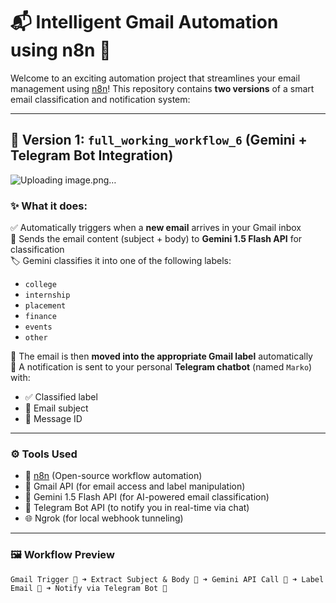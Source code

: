 # 📬 Intelligent Gmail Automation using n8n 🚀

Welcome to an exciting automation project that streamlines your email management using [n8n](https://n8n.io/)! This repository contains **two versions** of a smart email classification and notification system:

---

## 🧠 Version 1: `full_working_workflow_6` (Gemini + Telegram Bot Integration)
![Uploading image.png…]()


### ✨ What it does:

✅ Automatically triggers when a **new email** arrives in your Gmail inbox  
🧠 Sends the email content (subject + body) to **Gemini 1.5 Flash API** for classification  
🏷️ Gemini classifies it into one of the following labels:
- `college`
- `internship`
- `placement`
- `finance`
- `events`
- `other`

📌 The email is then **moved into the appropriate Gmail label** automatically  
📢 A notification is sent to your personal **Telegram chatbot** (named `Marko`) with:
- ✅ Classified label
- 📨 Email subject
- 🧾 Message ID

---

### ⚙️ Tools Used

- 🔗 [n8n](https://n8n.io/) (Open-source workflow automation)
- 💌 Gmail API (for email access and label manipulation)
- 🔮 Gemini 1.5 Flash API (for AI-powered email classification)
- 🤖 Telegram Bot API (to notify you in real-time via chat)
- 🌐 Ngrok (for local webhook tunneling)

---

### 🖼️ Workflow Preview

```plaintext
Gmail Trigger 🔁 ➜ Extract Subject & Body 🧾 ➜ Gemini API Call 🤖 ➜ Label Email 🎯 ➜ Notify via Telegram Bot 📲
